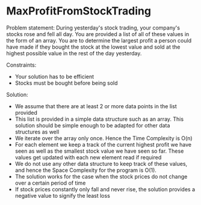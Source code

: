 # MaxProfitFromStockTrading

Problem statement:
During yesterday's stock trading, your company's stocks rose and fell 
all day. You are provided a list of all of these values in the form of an array. 
You are to determine the largest profit a person could have made if they bought 
the stock at the lowest value and sold at the highest possible value in the rest 
of the day yesterday. 
 
Constraints:
- Your solution has to be efficient
- Stocks must be bought before being sold
 
Solution: 
- We assume that there are at least 2 or more data points in the list provided
- This list is provided in a simple data structure such as an array. This solution 
should be simple enough to be adapted for other data structures as well 
- We iterate over the array only once. Hence the Time Complexity is O(n) 
- For each element we keep a track of the current highest profit we have seen as well 
as the smallest stock value we have seen so far. These values get updated with each new 
element read if required
- We do not use any other data structure to keep track of these values, and hence the 
Space Complexity for the program is O(1).
- The solution works for the case when the stock prices do not change over a certain 
period of time
- If stock prices constantly only fall and never rise, the solution provides a 
negative value to signify the least loss 
